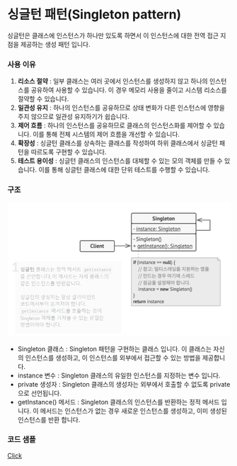 # 싱글턴 패턴(Singleton pattern)

싱글턴은 클래스에 인스턴스가 하나만 있도록 하면서 이 인스턴스에 대한 전역 접근 지점을 제공하는 생성 패턴 입니다.

### 사용 이유

1. **리소스 절약** : 일부 클래스는 여러 곳에서 인스턴스를 생성하지 않고 하나의 인스턴스를 공유하여 사용할 수 있습니다. 이 경우 메모리 사용을 줄이고 시스템 리소스를 절약할 수 있습니다.
2. **일관성 유지** : 하나의 인스턴스를 공유하므로 상태 변화가 다른 인스턴스에 영향을 주지 않으므로 일관성 유지하기가 쉽습니다.
3. **제어 흐름** : 하나의 인스턴스를 공유하므로 클래스의 인스턴스화를 제어할 수 있습니다. 이를 통해 전체 시스템의 제어 흐름을 개선할 수 있습니다.
4. **확장성** : 싱글턴 클래스를 상속하는 클래스를 작성하여 하위 클래스에서 싱글턴 패턴을 따르도록 구현할 수 있습니다.
5. **테스트 용이성** : 싱글턴 클래스의 인스턴스를 대체할 수 있는 모의 객체를 만들 수 있습니다. 이를 통해 싱글턴 클래스에 대한 단위 테스트를 수행할 수 있습니다.

### 구조

![](./images/싱글톤구조.png)

* Singleton 클래스 : Singleton 패턴을 구현하는 클래스 입니다. 이 클래스는 자신의 인스턴스를 생성하고, 이 인스턴스를 외부에서 접근할 수 있는 방법을 제공합니다.
* instance 변수 : Singleton 클래스의 유일한 인스턴스를 지정하는 변수 입니다.
* private 생성자 : Singleton 클래스의 생성자는 외부에서 호출할 수 없도록 private으로 선언됩니다.
* getInstance() 메서드 : Singleton 클래스의 인스턴스를 반환하는 정적 메서드 입니다. 이 메서드는 인스턴스가 없는 경우 새로운 인스턴스를 생성하고, 이미 생성된 인스턴스를 반환 합니다.

### 코드 샘플

[Click](https://github.com/Beom-Chu/Template-Or-Test/tree/main/src/main/java/com/kbs/templateortest/design/patterns/singleton)

